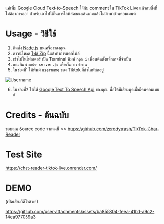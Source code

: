 แค่เพิ่ม Google Cloud Text-to-Speech ให้กับ comment ใน TikTok Live แล้วลบสิ่งที่ไม่ต้องการออก
สำหรับเอาไปใช้ในการไลฟ์สดขณะเล่นเกมแล้วไม่ว่างมาอ่านคอมเมนต์

# Usage - วิธีใช้
1. ติดตั้ง [Node.js](https://nodejs.org/) บนเครื่องของคุณ
2. ดาวน์โหลด [ไฟล์ Zip](https://github.com/Anas7487/TTS-Tiktok-Live-Chat.git) นี้แล้วทำการแตกไฟล์
3. เข้าไปในโฟลเดอร์ เปิด Terminal พิมพ์ `npm i` เพื่อนติดตั้งแพ็กเกจที่จำเป็น
4. และพิมพ์ `node server.js` เพื่อเริ่มการทำงาน
5. ในช่องที่1 ให้พิพม์ `username` ของ Tiktok ที่กำไลฟ์สดอยู่

![Username](https://github.com/user-attachments/assets/8edde539-3712-465a-8479-7b0dabc04ea6)

6. ในช่องที่2 ให้ใส่ [Google Text To Speech Api](https://cloud.google.com/text-to-speech?hl=en) ของคุณ เพื่อให้มีเสียงพูดเมื่อมีคนคอมเมนต์

# Credits - ต้นฉบับ
ขอบคุณ Source code จากคนนี้ >> https://github.com/zerodytrash/TikTok-Chat-Reader

# Test Site
https://chat-reader-tiktok-live.onrender.com/

# DEMO
 (เปิดเสียงวีดีโอด้วย!)
 
https://github.com/user-attachments/assets/ba855804-feea-41bd-a9c2-14ea977089a3

